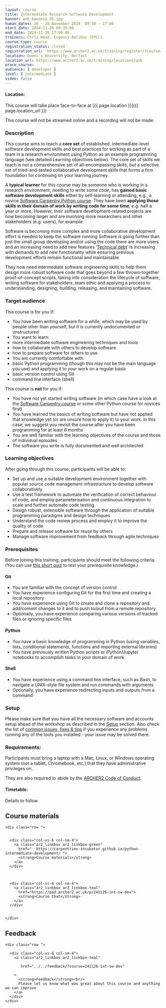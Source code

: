 ```yaml
---
layout: course
title: Intermediate Research Software Development
banner: web_banners_05.jpg 
human_dates: 26 - 28 November 2024  09:30 - 17:00  
start_date: 2024-11-26 09:30:00
end_date: 2024-11-28 17:00:00
trainers: Chris Wood, Evgenij Belikov (EPCC)
course_type: course
registration_status: closed
registration_url:  https://www.archer2.ac.uk/training/register/?course=241126-int-sw-dev
location: Queen's University, Belfast
location_url: https://www.archer2.ac.uk/training/locations/qub
prace_course: 
audience: [ developer ]
level: [ intermediate ]
video: false
---
```


#### Location:

This course will take place face-to-face at  [{{ page.location }}]({{ page.location_url }})

This course will not be streamed online and a recording will not be made.

### Description

This course aims to teach a **core set** of established, intermediate-level software development skills and best practices for working as part of a team in a research environment using Python as an example programming language (see detailed Learning objectives below). The core set of skills we teach is not a comprehensive set of all-encompassing skills, but a selective set of tried-and-tested collaborative development skills that forms a firm foundation for continuing on your learning journey.

A **typical learner** for this course may be someone who is working in a research environment, needing to write some code, has **gained basic software development skills** either by self-learning or attending, e.g., a novice [Software Carpentry Python course](https://software-carpentry.org/lessons/). They have been **applying those skills in their domain of work by writing code for some time**, e.g. half a year or more. However, their software development-related projects are now becoming larger and are involving more researchers and other stakeholders (e.g. users), for example:

Software is becoming more complex and more collaborative development effort is needed to keep the software running
Software is going further than just the small group developing and/or using the code there are more users and an increasing need to add new features
‘[Technical debt](https://en.wikipedia.org/wiki/Technical_debt)’ is increasing with demands to add new functionality while ensuring previous development efforts remain functional and maintainable

They now need intermediate software engineering skills to help them design more robust software code that goes beyond a few thrown-together proof-of-concept scripts, taking into consideration the lifecycle of software, writing software for stakeholders, team ethic and applying a process to understanding, designing, building, releasing, and maintaining software.

### Target audience

This course is for you if:

- You have been writing software for a while, which may be used by people other than yourself, but it is currently undocumented or unstructured
- You want to learn:
- more intermediate software engineering techniques and tools
- how to collaborate with others to develop software
- how to prepare software for others to use
- You are currently comfortable with:
- basic Python programming (though this may not be the main language you use) and applying it to your work on a regular basis
- basic version control using Git
- command line interface (shell)

This course is **not** for you if:

- You have not yet started writing software (in which case have a look at the [Software Carpentry course](https://software-carpentry.org/lessons/) or some other Python course for novices first)
- You have learned the basics of writing software but have not applied that knowledge yet (or are unsure how to apply it) to your work. In this case, we suggest you revisit the course after you have been programming for at least 6 months
- You are well familiar with the learning objectives of the course and those of individual episodes
- The software you write is fully documented and well architected

### Learning objectives

After going through this course, participants will be able to:

- Set up and use a suitable development environment together with popular source code management infrastructure to develop software collaboratively
- Use a test framework to automate the verification of correct behaviour of code, and employ parameterisation and continuous integration to scale and further automate code testing
- Design robust, extensible software through the application of suitable programming paradigms and design techniques
- Understand the code review process and employ it to improve the quality of code
- Prepare and release software for reuse by others
- Manage software improvement from feedback through agile techniques

### Prerequisites

Before joining this training, participants should meet the following criteria. (You can use [this short quiz](https://carpentries-incubator.github.io/python-intermediate-development/quiz/index.html) to test your prerequisite knowledge.)

#### Git

- You are familiar with the concept of version control
- You have experience configuring Git for the first time and creating a local repository
- You have experience using Git to create and clone a repository and add/commit changes to it and to push to/pull from a remote repository
- Optionally, you have experience comparing various versions of tracked files or ignoring specific files

#### Python

- You have a basic knowledge of programming in Python (using variables, lists, conditional statements, functions and importing external libraries)
- You have previously written Python scripts or iPython/Jupyter notebooks to accomplish tasks in your domain of work

#### Shell

- You have experience using a command line interface, such as Bash, to navigate a UNIX-style file system and run commands with arguments
- Optionally, you have experience redirecting inputs and outputs from a command

### Setup

Please make sure that you have all the necessary software and accounts setup ahead of the workshop as described in the [Setup](https://carpentries-incubator.github.io/python-intermediate-development/setup.html) section. Also check the list of [common issues, fixes & tips](https://carpentries-incubator.github.io/python-intermediate-development/common-issues/index.html) if you experience any problems running any of the tools you installed - your issue may be solved there.



### Requirements:

Participants must bring a laptop with a Mac, Linux, or Windows operating system (not a tablet, Chromebook, etc.) that they have administrative privileges on.

They are also required to abide by the [ARCHER2  Code of Conduct](../../../about/policies/code-of-conduct.html). 


#### Timetable:

Details to follow

<section id="service">



<h2><a name="materials">Course materials</a></h2>



    <div class="row ">	

		
      <div class="col-xs-6 col-sm-4">
        <a class="ar2_linkbox ar2_linkbox-green" 
          href="  https://carpentries-incubator.github.io/python-intermediate-development/ ">
          <strong>Course materials</strong>         
        </a>
      </div>
 

 
      <div class="col-xs-6 col-sm-4">
        <a class="ar2_linkbox ar2_linkbox-teal" 
          href="https://pad.archer2.ac.uk/p/241126-int-sw-dev">
          <strong>Course Chat</strong>       
        </a>
      </div>
		

 	</div>
		
		
					


<!-- 		
<h2><a name="videos">Videos</a></h2>

<h3>Session 1</h3>

<div>
	<iframe title="Video" width="560" height="315" src="https://www.youtube.com/embed/xxxxxxxxxxx" frameborder="0" allow="accelerometer; autoplay; encrypted-media; gyroscope; picture-in-picture" allowfullscreen></iframe>
</div>

 -->






<h2><a name="feedback">Feedback</a></h2>


    <div class="row ">	

      <div class="col-xs-6 col-sm-4">
        <a class="ar2_linkbox ar2_linkbox-teal" 

           href="../../feedback/?course=241126-int-sw-dev" 

		>
          <strong>Feedback</strong><br/>
          Please let us know what was great about this course and anything we can improve
        </a>
      </div>
    </div>
		
	

 
</section>


